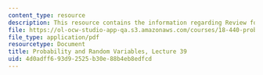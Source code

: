 ```yaml
---
content_type: resource
description: This resource contains the information regarding Review for Final Exam.
file: https://ol-ocw-studio-app-qa.s3.amazonaws.com/courses/18-440-probability-and-random-variables-spring-2014/4d0adff693d92525b30e88b4eb8edfcd_MIT18_440S14_Lecture39.pdf
file_type: application/pdf
resourcetype: Document
title: Probability and Random Variables, Lecture 39
uid: 4d0adff6-93d9-2525-b30e-88b4eb8edfcd
---
```

